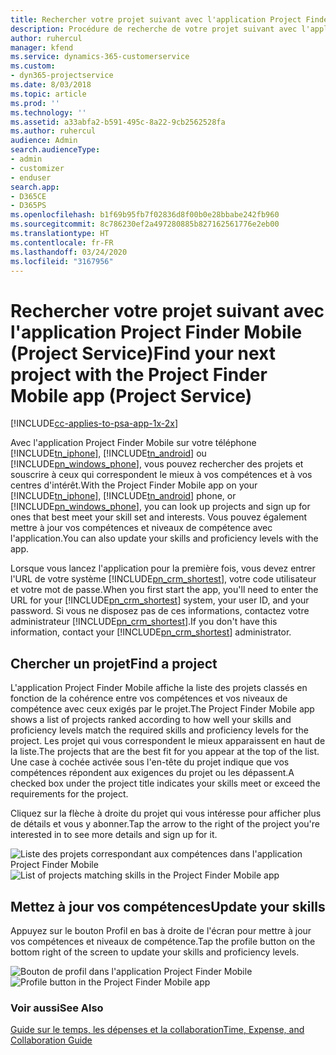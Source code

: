 ```yaml
---
title: Rechercher votre projet suivant avec l'application Project Finder Mobile
description: Procédure de recherche de votre projet suivant avec l'application Project Finder Mobile pour Project Service
author: ruhercul
manager: kfend
ms.service: dynamics-365-customerservice
ms.custom:
- dyn365-projectservice
ms.date: 8/03/2018
ms.topic: article
ms.prod: ''
ms.technology: ''
ms.assetid: a33abfa2-b591-495c-8a22-9cb2562528fa
ms.author: ruhercul
audience: Admin
search.audienceType:
- admin
- customizer
- enduser
search.app:
- D365CE
- D365PS
ms.openlocfilehash: b1f69b95fb7f02836d8f00b0e28bbabe242fb960
ms.sourcegitcommit: 8c786230ef2a497280885b827162561776e2eb00
ms.translationtype: HT
ms.contentlocale: fr-FR
ms.lasthandoff: 03/24/2020
ms.locfileid: "3167956"
---
```

# <a name="find-your-next-project-with-the-project-finder-mobile-app-project-service"></a><span data-ttu-id="416a7-103">Rechercher votre projet suivant avec l'application Project Finder Mobile (Project Service)</span><span class="sxs-lookup"><span data-stu-id="416a7-103">Find your next project with the Project Finder Mobile app (Project Service)</span></span>

[!INCLUDE[cc-applies-to-psa-app-1x-2x](../includes/cc-applies-to-psa-app-1x-2x.md)]

<span data-ttu-id="416a7-104">Avec l'application Project Finder Mobile sur votre téléphone [!INCLUDE[tn_iphone](../includes/tn-iphone.md)], [!INCLUDE[tn_android](../includes/tn-android.md)] ou [!INCLUDE[pn_windows_phone](../includes/pn-windows-phone.md)], vous pouvez rechercher des projets et souscrire à ceux qui correspondent le mieux à vos compétences et à vos centres d'intérêt.</span><span class="sxs-lookup"><span data-stu-id="416a7-104">With the Project Finder Mobile app on your [!INCLUDE[tn_iphone](../includes/tn-iphone.md)], [!INCLUDE[tn_android](../includes/tn-android.md)] phone, or [!INCLUDE[pn_windows_phone](../includes/pn-windows-phone.md)], you can look up projects and sign up for ones that best meet your skill set and interests.</span></span> <span data-ttu-id="416a7-105">Vous pouvez également mettre à jour vos compétences et niveaux de compétence avec l'application.</span><span class="sxs-lookup"><span data-stu-id="416a7-105">You can also update your skills and proficiency levels with the app.</span></span>  
  
 <span data-ttu-id="416a7-106">Lorsque vous lancez l'application pour la première fois, vous devez entrer l'URL de votre système [!INCLUDE[pn_crm_shortest](../includes/pn-crm-shortest.md)], votre code utilisateur et votre mot de passe.</span><span class="sxs-lookup"><span data-stu-id="416a7-106">When you first start the app, you'll need to enter the URL for your [!INCLUDE[pn_crm_shortest](../includes/pn-crm-shortest.md)] system, your user ID, and your password.</span></span> <span data-ttu-id="416a7-107">Si vous ne disposez pas de ces informations, contactez votre administrateur [!INCLUDE[pn_crm_shortest](../includes/pn-crm-shortest.md)].</span><span class="sxs-lookup"><span data-stu-id="416a7-107">If you don't have this information,  contact your [!INCLUDE[pn_crm_shortest](../includes/pn-crm-shortest.md)] administrator.</span></span>  
  
## <a name="find-a-project"></a><span data-ttu-id="416a7-108">Chercher un projet</span><span class="sxs-lookup"><span data-stu-id="416a7-108">Find a project</span></span>  
 <span data-ttu-id="416a7-109">L'application Project Finder Mobile affiche la liste des projets classés en fonction de la cohérence entre vos compétences et vos niveaux de compétence avec ceux exigés par le projet.</span><span class="sxs-lookup"><span data-stu-id="416a7-109">The Project Finder Mobile app shows a list of projects ranked according to how well your skills and proficiency levels match the required skills and proficiency levels for the project.</span></span> <span data-ttu-id="416a7-110">Les projet qui vous correspondent le mieux apparaissent en haut de la liste.</span><span class="sxs-lookup"><span data-stu-id="416a7-110">The projects that are the best fit for you appear at the top of the list.</span></span> <span data-ttu-id="416a7-111">Une case à cochée activée sous l'en-tête du projet indique que vos compétences répondent aux exigences du projet ou les dépassent.</span><span class="sxs-lookup"><span data-stu-id="416a7-111">A checked box under the project title indicates your skills meet or exceed the requirements for the project.</span></span>  
  
 <span data-ttu-id="416a7-112">Cliquez sur la flèche à droite du projet qui vous intéresse pour afficher plus de détails et vous y abonner.</span><span class="sxs-lookup"><span data-stu-id="416a7-112">Tap the arrow to the right of the project you're interested in to see more details and sign up for it.</span></span>  
  
 <span data-ttu-id="416a7-113">![Liste des projets correspondant aux compétences dans l'application Project Finder Mobile](../project-service/media/project-service-project-finder-list.png "Liste des projets correspondant aux compétences dans l'application Project Finder Mobile")</span><span class="sxs-lookup"><span data-stu-id="416a7-113">![List of projects matching skills in the Project Finder Mobile app](../project-service/media/project-service-project-finder-list.png "List of projects matching skills in the Project Finder Mobile app")</span></span>  
  
## <a name="update-your-skills"></a><span data-ttu-id="416a7-114">Mettez à jour vos compétences</span><span class="sxs-lookup"><span data-stu-id="416a7-114">Update your skills</span></span>  
 <span data-ttu-id="416a7-115">Appuyez sur le bouton Profil en bas à droite de l'écran pour mettre à jour vos compétences et niveaux de compétence.</span><span class="sxs-lookup"><span data-stu-id="416a7-115">Tap the profile button on the bottom right of the screen to update your skills and proficiency levels.</span></span>  
  
 <span data-ttu-id="416a7-116">![Bouton de profil dans l'application Project Finder Mobile](../project-service/media/project-service-project-finder-profile.png "Bouton de profil dans l'application Project Finder Mobile")</span><span class="sxs-lookup"><span data-stu-id="416a7-116">![Profile button in the Project Finder Mobile app](../project-service/media/project-service-project-finder-profile.png "Profile button in the Project Finder Mobile app")</span></span>  
  
### <a name="see-also"></a><span data-ttu-id="416a7-117">Voir aussi</span><span class="sxs-lookup"><span data-stu-id="416a7-117">See Also</span></span>  
 [<span data-ttu-id="416a7-118">Guide sur le temps, les dépenses et la collaboration</span><span class="sxs-lookup"><span data-stu-id="416a7-118">Time, Expense, and Collaboration Guide</span></span>](../project-service/time-expense-collaboration-guide.md)
